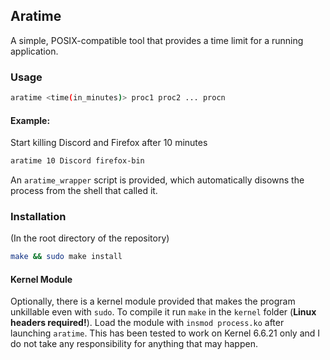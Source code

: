 ## Aratime 

A simple, POSIX-compatible tool that provides a time limit for a running application.

### Usage 

```bash
aratime <time(in_minutes)> proc1 proc2 ... procn
```

#### Example:
Start killing Discord and Firefox after 10 minutes

```bash 
aratime 10 Discord firefox-bin
```

An ``aratime_wrapper`` script is provided, which automatically disowns the process from the shell that called it. 

### Installation 
(In the root directory of the repository)

```bash 
make && sudo make install
```

#### Kernel Module 
Optionally, there is a kernel module provided that makes the program unkillable even with ``sudo``. To compile it run ``make`` in the ``kernel`` folder (**Linux headers required!**). Load the module with ``insmod process.ko`` after launching ``aratime``. This has been tested to work on Kernel 6.6.21 only and I do not take any responsibility for anything that may happen.   




